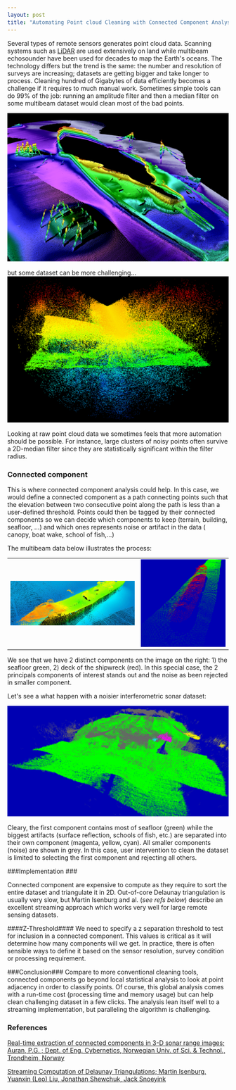 ```yaml
--- 
layout: post
title: "Automating Point cloud Cleaning with Connected Component Analysis"
---
```


Several types of remote sensors generates point cloud data. Scanning systems such as [LiDAR](http://en.wikipedia.org/wiki/Lidar) are used extensively on land while multibeam echosounder have been used for decades to map the Earth's oceans. The technology differs but the trend is the same: the number and resolution of surveys are increasing;  datasets are getting bigger and take longer to process. Cleaning hundred of Gigabytes of data efficiently becomes a challenge if it requires to much manual work. Sometimes simple tools can do 99% of the job: running an amplitude filter and then a median filter on some multibeam dataset would clean most of the bad points.

![](/assets/images/arizona-cropped.png)


but some dataset can be more challenging...
![](/assets/images/noisy-mb.jpg)


Looking at raw point cloud data we sometimes feels that  more automation should be possible. For instance, large clusters of noisy points often survive a 2D-median filter since they are statistically significant within the filter radius. 

### Connected component ###

This is where connected component analysis could help. In this case, we would define a connected component as a path connecting points such that the elevation between two consecutive point along the path is less than a user-defined threshold. Points could then be tagged by their connected components so we can decide which components to keep (terrain, building, seafloor, ...) and which ones represents noise or artifact in the data ( canopy, boat wake, school of fish,...)

The multibeam data below illustrates the process:

<table>
<tr><td><img src="/assets/images/boat-colors.jpg"/></td>
<td><img src="/assets/images/boat-2-comp.png" /></td></tr>
</table>

We see that we have 2 distinct components on the image on the right: 1) the seafloor green, 2) deck of the shipwreck (red). In this special case, the 2 principals components of interest stands out and the noise as been rejected in smaller component. 

Let's see a what happen with a noisier interferometric sonar dataset:

![](/assets/images/noisy-cloud.png)

Cleary, the first component contains most of seafloor (green) while the biggest artifacts (surface reflection, schools of fish, etc.) are separated into their own component (magenta, yellow, cyan). All smaller components (noise) are shown in grey. In this case, user intervention to clean the dataset is limited to selecting the first component and rejecting all others.

###Implementation ###

Connected component are expensive to compute as they require to sort the entire dataset and triangulate it in 2D. Out-of-core Delaunay triangulation is usually very slow, but Martin Isenburg and al. (*see refs below*) describe an excellent streaming approach which works very well for large remote sensing datasets.  


####Z-Threshold####
We need to specify a z separation threshold to test for inclusion in a connected component. This values is critical as it will determine how many components will we get. In practice, there is often sensible ways to define it based on the sensor resolution, survey condition or processing requirement.    


###Conclusion###
Compare to more conventional cleaning tools, connected components go beyond local statistical analysis to look at point adjacency in order to classify points. Of course, this global analysis comes with a run-time cost (processing time and memory usage) but can help clean challenging dataset in a few clicks. The analysis lean itself well to a streaming implementation, but paralleling the algorithm is challenging.

### References ###

[Real-time extraction of connected components in 3-D sonar range images; Auran, P.G. ; Dept. of Eng. Cybernetics, Norwegian Univ. of Sci. & Technol., Trondheim, Norway]( http://ieeexplore.ieee.org/xpl/articleDetails.jsp?arnumber=517131 )

[Streaming Computation of Delaunay Triangulations; Martin Isenburg, Yuanxin (Leo) Liu, Jonathan Shewchuk,     Jack Snoeyink](http://www.cs.unc.edu/~isenburg/sd/)



 